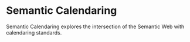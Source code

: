 # Semantic Calendaring

Semantic Calendaring explores the intersection of the Semantic Web with calendaring standards.
